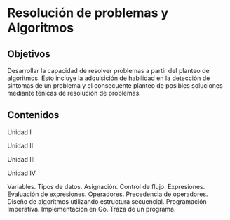 # Resolución de problemas y Algoritmos

## Objetivos

Desarrollar la capacidad de resolver problemas a partir del planteo de algoritmos. Esto incluye la adquisición de habilidad en la detección de sintomas de un problema y el consecuente planteo de posibles soluciones mediante ténicas de resolución de problemas.

## Contenidos

Unidad I

Unidad II

Unidad III

Unidad IV

Variables. Tipos de datos. Asignación. Control de flujo. Expresiones. Evaluación de expresiones. Operadores. Precedencia de operadores. Diseño de algoritmos utilizando estructura secuencial. Programación Imperativa. Implementación en Go. Traza de un programa.